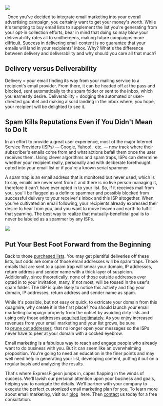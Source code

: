 ![](/blog/images/2016/Blog_4_Header.png)

 
Once you've decided to integrate email marketing into your overall advertising campaign, you certainly want to get your
money's worth. While it's tempting to buy email lists to supplement the list you're generating from your opt-in
collection efforts, bear in mind that doing so may blow your deliverability rates all to smithereens, making future
campaigns more difficult. Success in delivering email content is no guarantee that your emails will land in your
recipients' inbox. Why? What's the difference between delivery and deliverability and why should you care all that much? 

## Delivery versus Deliverability

Delivery = your email finding its way from your mailing service to a recipient's email provider. From there, it can be
headed off at the pass and blocked, sent automatically to the spam folder or sent to the inbox, which you earnestly desire.
Deliverability = dodging the automated or user-directed gauntlet and making a solid landing in the inbox where,
you hope, your recipient will be delighted to see it. 

## Spam Kills Reputations Even if You Didn't Mean to Do It

In an effort to provide a great user experience, most of the major Internet Service Providers (ISPs) — Google, Yahoo!, 
etc. — now track where their subscriber's emails come from and what actions befall them once the user receives them.
Using clever algorithms and spam traps, ISPs can determine whether your recipient really, personally and with deliberate
forethought opted into your email list or if you're a known serial spammer.

A spam trap is an email address that is monitored but never used, which is to say, emails are never sent from it
and there is no live person managing it, therefore it can't have ever opted in to your list. So, if it receives mail
from you, you'll be flagged as a definite spammer and possibly blocked from successful delivery to your receiver's
inbox and this ISP altogether. When you've cultivated an email following, your recipients already expressed their
desire to hear from you, and you want to move heaven and earth to fulfill that yearning. The best way to realize that
mutually-beneficial goal is to never be labeled as a spammer by any ISPs.

![](/blog/images/2016/Blog_4_Body.png) 

## Put Your Best Foot Forward from the Beginning

Back to those [purchased lists](https://expresspigeon.com/blog/2014/02/12/11-reasons-to-never-purchase-an-email-list).
You may get plentiful deliveries off these lists, but odds are some of those email
addresses will be spam traps. Those emails that are sent to a spam trap will smear your domain, IP addresses, return
address and sender name with a thick layer of suspicion. Additionally, since theoretically, none of those outside
addresses ever opted in to your invitation, many, if not most, will be tossed in the user's spam folder. The ISP is
quite likely to notice this activity and flag your domain, IP addresses, return address and sender name as spam. 

While it's possible, but not easy or quick, to extricate your domain from this quagmire, why create it in the first
place? You should launch your email marketing campaign properly from the outset by avoiding dirty lists and using only
those addresses [acquired legitimately](https://expresspigeon.com/blog/2014/02/24/16-opt-in-tricks-to-grow-your-email-list).
As you enjoy increased revenues from your email marketing and your list grows,
be sure to [prune out addresses](https://expresspigeon.com/blog/2014/05/05/7-overlooked-ways-to-jump-start-your-email-list-today) 
that no longer open your messages so the ISPs never have to peer at your domain with a
cocked eyebrow.

Email marketing is a fabulous way to reach and engage people who already want to do business with you. But it can seem
like an overwhelming proposition. You're going to need an education in the finer points and may well need help in
generating your list, developing content, putting it out on a regular basis and analyzing the results. 

That's where ExpressPigeon jumps in, capes flapping in the winds of success. We'll lavish our personal attention upon
your business and goals, helping you to navigate the details. We'll partner with your company to execute the perfect
customized email marketing plan for you. To learn more about email marketing, visit our [blog](https://expresspigeon.com/blog) 
here. Then [contact](https://expresspigeon.com/support) us today for a free consultation.

